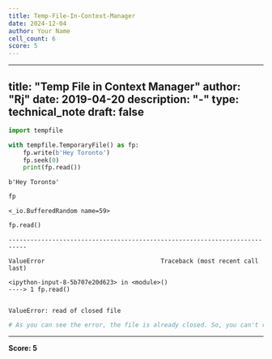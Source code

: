 ```yaml
---
title: Temp-File-In-Context-Manager
date: 2024-12-04
author: Your Name
cell_count: 6
score: 5
---
```


---
title: "Temp File in Context Manager"
author: "Rj"
date: 2019-04-20
description: "-"
type: technical_note
draft: false
---

```python
import tempfile
```


```python
with tempfile.TemporaryFile() as fp:
    fp.write(b'Hey Toronto')
    fp.seek(0)
    print(fp.read())
```

    b'Hey Toronto'



```python
fp
```




    <_io.BufferedRandom name=59>




```python
fp.read()
```


    ---------------------------------------------------------------------------

    ValueError                                Traceback (most recent call last)

    <ipython-input-8-5b707e20d623> in <module>()
    ----> 1 fp.read()
    

    ValueError: read of closed file



```python
# As you can see the error, the file is already closed. So, you can't read anymore
```


---
**Score: 5**